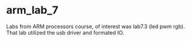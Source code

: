 # arm_lab_7

Labs from ARM processors course, of interest was lab7.3 (led pwm rgb). That lab utilized the usb driver and formated IO.
